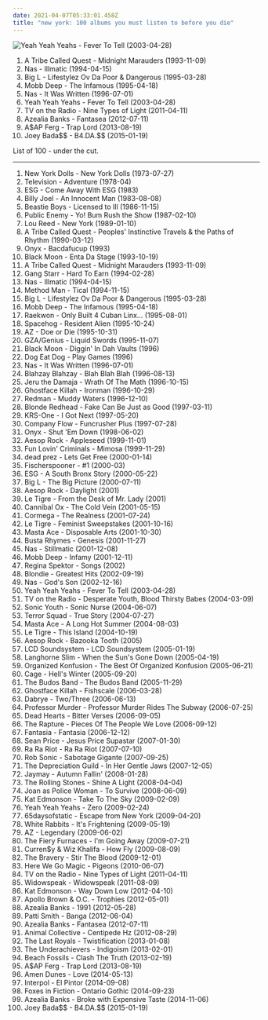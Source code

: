 ```yaml
---
date: 2021-04-07T05:33:01.458Z
title: "new york: 100 albums you must listen to before you die"
---
```

![Yeah Yeah Yeahs - Fever To Tell (2003-04-28)](http://coverartarchive.org/release/ce74eeee-8e30-34db-addd-5ea135500e2e/5835206005-500.jpg "Yeah Yeah Yeahs - Fever To Tell (2003-04-28)")
<ol class="albums">
<li data-cover="http://coverartarchive.org/release/0adceade-cc01-498f-a46f-0121c6802d8c/4969333235-500.jpg" data-tags="hip-hop" role="button">A Tribe Called Quest - Midnight Marauders (1993-11-09)</li>
<li data-cover="https://img.discogs.com/BPm1tRc82RVJSwNtAU_IcS_WfM0=/fit-in/600x600/filters:strip_icc():format(jpeg):mode_rgb():quality(90)/discogs-images/R-4129541-1611603191-2116.jpeg.jpg" data-tags="hip-hop" role="button">Nas - Illmatic (1994-04-15)</li>
<li data-cover="http://coverartarchive.org/release/b6f8616c-9d1c-44d1-b8f4-aaf9a3c17f5f/4394279316-500.jpg" data-tags="hip-hop, rap" role="button">Big L - Lifestylez Ov Da Poor & Dangerous (1995-03-28)</li>
<li data-cover="http://coverartarchive.org/release/07e92711-51fe-4e80-97a3-be995b7f4119/4696863575-500.jpg" data-tags="hip-hop, rap" role="button">Mobb Deep - The Infamous (1995-04-18)</li>
<li data-cover="http://coverartarchive.org/release/dee08d2d-eb6d-4376-988a-07984dbdf738/12639957674-500.jpg" data-tags="rap, hip-hop" role="button">Nas - It Was Written (1996-07-01)</li>
<li data-cover="http://coverartarchive.org/release/ce74eeee-8e30-34db-addd-5ea135500e2e/5835206005-500.jpg" data-tags="indie rock, indie, rock" role="button">Yeah Yeah Yeahs - Fever To Tell (2003-04-28)</li>
<li data-cover="https://via.placeholder.com/450" data-tags="indie, indie rock, alternative" role="button">TV on the Radio - Nine Types of Light (2011-04-11)</li>
<li data-cover="http://coverartarchive.org/release/c041d785-6b72-47f2-a8db-79fdb4067b4a/1472209895-500.jpg" data-tags="alternative, rap, hip-house, seapunk" role="button">Azealia Banks - Fantasea (2012-07-11)</li>
<li data-cover="http://coverartarchive.org/release/776dc589-dd2e-4a24-a09d-1da520acea1c/4967076915-500.jpg" data-tags="rap" role="button">A$AP Ferg - Trap Lord (2013-08-19)</li>
<li data-cover="http://coverartarchive.org/release/8e5b5df1-0c5e-4b15-872d-d466a86c2709/9058936856-500.jpg" data-tags="pro era, joey badass" role="button">Joey Bada$$ - B4.DA.$$ (2015-01-19)</li>
</ol>
List of 100 - under the cut.
<!-- more -->

_________________

<ol class="albums">
<li data-cover="http://coverartarchive.org/release/1f6cc992-e572-4f3c-b62a-cb6111383e67/11570630075-500.jpg" data-tags="glam rock, proto-punk" role="button">
New York Dolls - New York Dolls (1973-07-27)
</li>
<li data-cover="http://coverartarchive.org/release/5cc90116-6833-4271-8477-42fb5fbee846/20706339769-500.jpg" data-tags="post-punk" role="button">
Television - Adventure (1978-04)
</li>
<li data-cover="http://coverartarchive.org/release/de4b2bc4-83ba-41eb-9c14-ce1231a5fbbb/14285611381-500.jpg" data-tags="no wave" role="button">
ESG - Come Away With ESG (1983)
</li>
<li data-cover="http://coverartarchive.org/release/bc1be554-7601-3b7e-9cdf-ca98e8e98d0d/9466376999-500.jpg" data-tags="80s, pop, classic rock" role="button">
Billy Joel - An Innocent Man (1983-08-08)
</li>
<li data-cover="http://coverartarchive.org/release/3d393154-0fc9-3182-b081-79c4f30d37e4/15223438954-500.jpg" data-tags="hip-hop, rap, 80s" role="button">
Beastie Boys - Licensed to Ill (1986-11-15)
</li>
<li data-cover="http://coverartarchive.org/release/38f354d3-7148-41ae-96d3-8574a9c71287/14748841978-500.jpg" data-tags="hip-hop, east coast rap, rap" role="button">
Public Enemy - Yo! Bum Rush the Show (1987-02-10)
</li>
<li data-cover="http://coverartarchive.org/release/7aa9e80a-f008-3eff-bf42-7e87bd7c8b14/2040141875-500.jpg" data-tags="rock, 80s" role="button">
Lou Reed - New York (1989-01-10)
</li>
<li data-cover="http://coverartarchive.org/release/a30577af-64e7-3e86-9930-556e3e5357b5/2934705740-500.jpg" data-tags="hip-hop" role="button">
A Tribe Called Quest - Peoples' Instinctive Travels & the Paths of Rhythm (1990-03-12)
</li>
<li data-cover="http://coverartarchive.org/release/6f4467a2-e9b4-4c41-8167-4ccfe574334f/15927440354-500.jpg" data-tags="rap, hip-hop" role="button">
Onyx - Bacdafucup (1993)
</li>
<li data-cover="http://coverartarchive.org/release/77fad998-2e9b-4e4f-a960-1c5b9d2a7b34/15715288051-500.jpg" data-tags="hip-hop, east coast rap" role="button">
Black Moon - Enta Da Stage (1993-10-19)
</li>
<li data-cover="http://coverartarchive.org/release/0adceade-cc01-498f-a46f-0121c6802d8c/4969333235-500.jpg" data-tags="hip-hop" role="button">
A Tribe Called Quest - Midnight Marauders (1993-11-09)
</li>
<li data-cover="http://coverartarchive.org/release/9d3b57d3-9337-3fb9-a60c-25baa3f71902/15658415309-500.jpg" data-tags="hip-hop, hip hop, rap" role="button">
Gang Starr - Hard To Earn (1994-02-28)
</li>
<li data-cover="https://img.discogs.com/BPm1tRc82RVJSwNtAU_IcS_WfM0=/fit-in/600x600/filters:strip_icc():format(jpeg):mode_rgb():quality(90)/discogs-images/R-4129541-1611603191-2116.jpeg.jpg" data-tags="hip-hop" role="button">
Nas - Illmatic (1994-04-15)
</li>
<li data-cover="http://coverartarchive.org/release/911192ef-6b58-427f-9d84-437a0d34de70/9635715971-500.jpg" data-tags="rap, hip-hop, wu-tang" role="button">
Method Man - Tical (1994-11-15)
</li>
<li data-cover="http://coverartarchive.org/release/b6f8616c-9d1c-44d1-b8f4-aaf9a3c17f5f/4394279316-500.jpg" data-tags="hip-hop, rap" role="button">
Big L - Lifestylez Ov Da Poor & Dangerous (1995-03-28)
</li>
<li data-cover="http://coverartarchive.org/release/07e92711-51fe-4e80-97a3-be995b7f4119/4696863575-500.jpg" data-tags="hip-hop, rap" role="button">
Mobb Deep - The Infamous (1995-04-18)
</li>
<li data-cover="http://coverartarchive.org/release/987ec9dd-0248-39a7-8c53-dc46169f42cc/1613209168-500.jpg" data-tags="mafioso rap" role="button">
Raekwon - Only Built 4 Cuban Linx... (1995-08-01)
</li>
<li data-cover="http://coverartarchive.org/release/9daa5a1d-d53c-340a-b0ef-ee376e815fcd/13110451484-500.jpg" data-tags="90s" role="button">
Spacehog - Resident Alien (1995-10-24)
</li>
<li data-cover="http://coverartarchive.org/release/8d6b3a54-f016-4012-872d-c9be4348b750/13795658189-500.jpg" data-tags="east coast rap, mafioso rap" role="button">
AZ - Doe or Die (1995-10-31)
</li>
<li data-cover="https://img.discogs.com/3WuRCIOlOnT69y46Auud_YjD8j0=/fit-in/600x600/filters:strip_icc():format(jpeg):mode_rgb():quality(90)/discogs-images/R-158798-1158147180.jpeg.jpg" data-tags="hip-hop" role="button">
GZA/Genius - Liquid Swords (1995-11-07)
</li>
<li data-cover="https://img.discogs.com/zOmauNmnLXYsw_ML_G3X6GbwrRs=/fit-in/600x596/filters:strip_icc():format(jpeg):mode_rgb():quality(90)/discogs-images/R-14497480-1575750499-1149.jpeg.jpg" data-tags="new york, real hip-hop, black moon" role="button">
Black Moon - Diggin' In Dah Vaults (1996)
</li>
<li data-cover="https://img.discogs.com/Q_OjkVgPjz4wbZaR0R3YHgYAG8w=/fit-in/600x600/filters:strip_icc():format(jpeg):mode_rgb():quality(90)/discogs-images/R-422876-1433885288-7800.jpeg.jpg" data-tags="crossover" role="button">
Dog Eat Dog - Play Games (1996)
</li>
<li data-cover="http://coverartarchive.org/release/dee08d2d-eb6d-4376-988a-07984dbdf738/12639957674-500.jpg" data-tags="rap, hip-hop" role="button">
Nas - It Was Written (1996-07-01)
</li>
<li data-cover="https://img.discogs.com/7H4cugVRHXdi4nhPxVztK0Up8NQ=/fit-in/400x393/filters:strip_icc():format(jpeg):mode_rgb():quality(90)/discogs-images/R-228293-1345823135-5334.jpeg.jpg" data-tags="hip-hop" role="button">
Blahzay Blahzay - Blah Blah Blah (1996-08-13)
</li>
<li data-cover="http://coverartarchive.org/release/ff0dabec-536d-4cf4-a15c-89b2a5a60622/1674562591-500.jpg" data-tags="hip-hop, hip hop, rap" role="button">
Jeru the Damaja - Wrath Of The Math (1996-10-15)
</li>
<li data-cover="http://coverartarchive.org/release/d07c5ce9-7091-4f1c-b78c-ef56a7371598/4437137920-500.jpg" data-tags="hip-hop" role="button">
Ghostface Killah - Ironman (1996-10-29)
</li>
<li data-cover="https://img.discogs.com/ZHqRfMShB3_2dTYxX9uzmW6qUQ8=/fit-in/600x600/filters:strip_icc():format(jpeg):mode_rgb():quality(90)/discogs-images/R-1564550-1460332471-7169.jpeg.jpg" data-tags="hip-hop, hip hop" role="button">
Redman - Muddy Waters (1996-12-10)
</li>
<li data-cover="https://img.discogs.com/N6Xjb1_7B8Hm8CRkYw6BH7chHdU=/fit-in/600x515/filters:strip_icc():format(jpeg):mode_rgb():quality(90)/discogs-images/R-702256-1575569552-6407.jpeg.jpg" data-tags="indie rock, alternative" role="button">
Blonde Redhead - Fake Can Be Just as Good (1997-03-11)
</li>
<li data-cover="http://coverartarchive.org/release/2d499d90-0e55-39cd-a6bd-a5c32f184136/16787063190-500.jpg" data-tags="hip-hop, rap" role="button">
KRS-One - I Got Next (1997-05-20)
</li>
<li data-cover="http://coverartarchive.org/release/a353eccc-9a29-4219-923d-03cd8601418d/4402718666-500.jpg" data-tags="underground hip-hop, hip-hop, hip hop" role="button">
Company Flow - Funcrusher Plus (1997-07-28)
</li>
<li data-cover="http://coverartarchive.org/release/77fddf2e-d106-4f97-8aa5-458ce499a1db/6528603066-500.jpg" data-tags="rap, hardcore rap, east coast rap" role="button">
Onyx - Shut 'Em Down (1998-06-02)
</li>
<li data-cover="http://coverartarchive.org/release/cc644430-21bf-474a-9fff-8372c62ecc93/4208319151-500.jpg" data-tags="hip hop, underground hip-hop, definitive jux" role="button">
Aesop Rock - Appleseed (1999-11-01)
</li>
<li data-cover="http://coverartarchive.org/release/2bae9c5f-f05a-46f7-8d18-c8944b4c1547/11603420413-500.jpg" data-tags="alternative, funk" role="button">
Fun Lovin' Criminals - Mimosa (1999-11-29)
</li>
<li data-cover="https://img.discogs.com/iLkCCAozsFMzR5zKato975r0dyc=/fit-in/596x600/filters:strip_icc():format(jpeg):mode_rgb():quality(90)/discogs-images/R-10899981-1506192162-6403.jpeg.jpg" data-tags="hip-hop, revolutionary" role="button">
dead prez - Lets Get Free (2000-01-14)
</li>
<li data-cover="https://img.discogs.com/PL25gslqJlmHhOpFM9qTYumzXL4=/fit-in/600x549/filters:strip_icc():format(jpeg):mode_rgb():quality(90)/discogs-images/R-142743-1613858050-5421.jpeg.jpg" data-tags="electronic, electro, electroclash" role="button">
Fischerspooner - #1 (2000-03)
</li>
<li data-cover="http://coverartarchive.org/release/370154d9-e2d6-47db-8a10-6e97a2c48994/13510615257-500.jpg" data-tags="esg, the guardian list of 1000 albums to hear before you die" role="button">
ESG - A South Bronx Story (2000-05-22)
</li>
<li data-cover="http://coverartarchive.org/release/1b67af32-666a-43e9-90ff-1d5dcc3d7fdd/15889538896-500.jpg" data-tags="hip-hop" role="button">
Big L - The Big Picture (2000-07-11)
</li>
<li data-cover="http://coverartarchive.org/release/72974a33-e551-477d-bb13-e127b801e239/5430788028-500.jpg" data-tags="hip-hop, hip hop, underground hip-hop, definitive jux" role="button">
Aesop Rock - Daylight (2001)
</li>
<li data-cover="http://coverartarchive.org/release/a19da87a-f16e-46c1-9c51-93e3d3e665e3/16175614899-500.jpg" data-tags="indie, alternative" role="button">
Le Tigre - From the Desk of Mr. Lady (2001)
</li>
<li data-cover="http://coverartarchive.org/release/8548f375-b87f-4eaf-a23f-d43499b6d0c9/2433687929-500.jpg" data-tags="hip-hop, underground hip-hop" role="button">
Cannibal Ox - The Cold Vein (2001-05-15)
</li>
<li data-cover="http://coverartarchive.org/release/a6a8924e-92b0-4f63-ac4c-ee4f7f519e18/10349483547-500.jpg" data-tags="classic, east coast rap" role="button">
Cormega - The Realness (2001-07-24)
</li>
<li data-cover="http://coverartarchive.org/release/42c91fc0-a767-4c5b-89e1-0bcb15497ed4/3376973203-500.jpg" data-tags="riot grrrl, electronic" role="button">
Le Tigre - Feminist Sweepstakes (2001-10-16)
</li>
<li data-cover="http://coverartarchive.org/release/4398f892-0bbd-4ccb-ba58-822026bc0580/4699250670-500.jpg" data-tags="hip-hop, hiphop, classic, east coast" role="button">
Masta Ace - Disposable Arts (2001-10-30)
</li>
<li data-cover="https://img.discogs.com/ictxWdHudzEwGUjnkA86O0bM4gY=/fit-in/600x602/filters:strip_icc():format(jpeg):mode_rgb():quality(90)/discogs-images/R-6996957-1431297333-7567.jpeg.jpg" data-tags="hip-hop, rap" role="button">
Busta Rhymes - Genesis (2001-11-27)
</li>
<li data-cover="https://img.discogs.com/ce2bXe_XnmZeSoI9PbdPzpDjdm8=/fit-in/600x450/filters:strip_icc():format(jpeg):mode_rgb():quality(90)/discogs-images/R-5788920-1402698639-1454.jpeg.jpg" data-tags="hip-hop, rap" role="button">
Nas - Stillmatic (2001-12-08)
</li>
<li data-cover="http://coverartarchive.org/release/7703fd68-5d34-4e97-ae03-a5309e10e41a/15483050800-500.jpg" data-tags="hip-hop, rap" role="button">
Mobb Deep - Infamy (2001-12-11)
</li>
<li data-cover="http://coverartarchive.org/release/fcb8a3df-61cc-450e-9c9a-fbcfddffae84/16146902869-500.jpg" data-tags="piano, female vocalists" role="button">
Regina Spektor - Songs (2002)
</li>
<li data-cover="http://coverartarchive.org/release/bc3802fb-b98b-4fe2-8709-c09700dd2483/20718037945-500.jpg" data-tags="pop, rock, female vocalists" role="button">
Blondie - Greatest Hits (2002-09-19)
</li>
<li data-cover="https://img.discogs.com/e9bP78FudkC0nkWRFNQUy38QDF0=/fit-in/600x602/filters:strip_icc():format(jpeg):mode_rgb():quality(90)/discogs-images/R-328103-1262865321.jpeg.jpg" data-tags="rap" role="button">
Nas - God's Son (2002-12-16)
</li>
<li data-cover="http://coverartarchive.org/release/ce74eeee-8e30-34db-addd-5ea135500e2e/5835206005-500.jpg" data-tags="indie rock, indie, rock" role="button">
Yeah Yeah Yeahs - Fever To Tell (2003-04-28)
</li>
<li data-cover="http://coverartarchive.org/release/f9cafd68-0169-4480-8d12-8583375bc173/13899396319-500.jpg" data-tags="indie rock" role="button">
TV on the Radio - Desperate Youth, Blood Thirsty Babes (2004-03-09)
</li>
<li data-cover="http://coverartarchive.org/release/7d60edd1-f1d0-4c29-a2a3-f9ad2d3f2de7/4808033952-500.jpg" data-tags="alternative rock" role="button">
Sonic Youth - Sonic Nurse (2004-06-07)
</li>
<li data-cover="http://coverartarchive.org/release/85d9ed7e-0319-4d30-924b-062f42d91ede/18835393347-500.jpg" data-tags="hip-hop, rap" role="button">
Terror Squad - True Story (2004-07-27)
</li>
<li data-cover="https://img.discogs.com/X_bXX1arxIOsFYAPjfJ0wj7K6fM=/fit-in/600x600/filters:strip_icc():format(jpeg):mode_rgb():quality(90)/discogs-images/R-311844-1323636939.jpeg.jpg" data-tags="hip-hop, hip hop, hiphop, juice crew" role="button">
Masta Ace - A Long Hot Summer (2004-08-03)
</li>
<li data-cover="https://img.discogs.com/8DWM0fuS93Q_hp9HsB4uVTfMdcw=/fit-in/573x557/filters:strip_icc():format(jpeg):mode_rgb():quality(90)/discogs-images/R-340792-1242326963.jpeg.jpg" data-tags="electronic, indie, riot grrrl, le tigre" role="button">
Le Tigre - This Island (2004-10-19)
</li>
<li data-cover="http://coverartarchive.org/release/dfa93328-26f1-4968-94f9-cc4bf386cea6/5728789158-500.jpg" data-tags="underground hip-hop" role="button">
Aesop Rock - Bazooka Tooth (2005)
</li>
<li data-cover="https://img.discogs.com/w7HTqBIxHr1IaOv0g3fxyPoCNYs=/fit-in/400x399/filters:strip_icc():format(jpeg):mode_rgb():quality(90)/discogs-images/R-2372262-1280175880.jpeg.jpg" data-tags="electronic" role="button">
LCD Soundsystem - LCD Soundsystem (2005-01-19)
</li>
<li data-cover="https://img.discogs.com/ZVe9eGfRQM0eB-AfjvVUhVA_Y4Q=/fit-in/500x430/filters:strip_icc():format(jpeg):mode_rgb():quality(90)/discogs-images/R-8396628-1460817288-2038.jpeg.jpg" data-tags="folk, new york, singer-songwriter, folk-rock, acoustic, fun, bluegrass, 00s, folk country, singer/songwriter, southern, alt. country, vocal idiosyncracies" role="button">
Langhorne Slim - When the Sun's Gone Down (2005-04-19)
</li>
<li data-cover="http://coverartarchive.org/release/3b2d927b-bd5b-4705-829d-38ffbf5419c0/18876405945-500.jpg" data-tags="hip-hop, hip hop, rap, new york, underground hip-hop, dope, mf doom, 90's, east coast rap, outkast, pharoahe monch, kmd, digital underground, pharcyde, coup, spooj, topr, umcs" role="button">
Organized Konfusion - The Best Of Organized Konfusion (2005-06-21)
</li>
<li data-cover="http://coverartarchive.org/release/16f30b97-c0ad-4a1f-b5fd-e1b5dfa140d9/5283770890-500.jpg" data-tags="definitive jux" role="button">
Cage - Hell's Winter (2005-09-20)
</li>
<li data-cover="http://coverartarchive.org/release/b2aeb606-e345-454b-b805-c7c108807120/21080332224-500.jpg" data-tags="funk, soul" role="button">
The Budos Band - The Budos Band (2005-11-29)
</li>
<li data-cover="http://coverartarchive.org/release/0ff3ec99-c803-4ba8-a2d1-544bf694ac64/2189793365-500.jpg" data-tags="hip hop, rap" role="button">
Ghostface Killah - Fishscale (2006-03-28)
</li>
<li data-cover="http://coverartarchive.org/release/0c24b13e-60e1-4778-b23d-fb105f483eef/8153132876-500.jpg" data-tags="hip-hop, hip hop, experimental, ghostly international" role="button">
Dabrye - Two/Three (2006-06-13)
</li>
<li data-cover="http://coverartarchive.org/release/9039c7c2-10ad-4b15-9a66-d06df6ad4bfc/27208144161-500.jpg" data-tags="indie, alternative, dance punk" role="button">
Professor Murder - Professor Murder Rides The Subway (2006-07-25)
</li>
<li data-cover="https://img.discogs.com/nZiTe-xq-dFv7cnQFmLQX-raECw=/fit-in/600x600/filters:strip_icc():format(jpeg):mode_rgb():quality(90)/discogs-images/R-2581882-1476021446-2139.jpeg.jpg" data-tags="hardcore, new york, buffalo, ny, western new york, western ny, ferret, wny" role="button">
Dead Hearts - Bitter Verses (2006-09-05)
</li>
<li data-cover="https://img.discogs.com/ABSMEYGeCSrd3XE8fZjrrR5829A=/fit-in/500x500/filters:strip_icc():format(jpeg):mode_rgb():quality(90)/discogs-images/R-880188-1168598883.jpeg.jpg" data-tags="dance-punk, indie, rock" role="button">
The Rapture - Pieces Of The People We Love (2006-09-12)
</li>
<li data-cover="http://coverartarchive.org/release/a6e9c1e1-8e21-42fc-ac73-29d09ed92b38/25730817367-500.jpg" data-tags="rnb" role="button">
Fantasia - Fantasia (2006-12-12)
</li>
<li data-cover="http://coverartarchive.org/release/0226ce5a-3f8a-44b3-a937-173ff9d0069b/21429222515-500.jpg" data-tags="hip hop, new york, underground hip-hop, east coast rap, sean p" role="button">
Sean Price - Jesus Price Supastar (2007-01-30)
</li>
<li data-cover="http://coverartarchive.org/release/5875a3e7-f952-4772-81c6-ee96b435205f/16155721166-500.jpg" data-tags="indie" role="button">
Ra Ra Riot - Ra Ra Riot (2007-07-10)
</li>
<li data-cover="https://img.discogs.com/6UDYMW13Mb6hZJ90lizrtS15IKI=/fit-in/450x450/filters:strip_icc():format(jpeg):mode_rgb():quality(90)/discogs-images/R-1083183-1284474119.jpeg.jpg" data-tags="rap, new york, underground hip-hop, definitive jux, albums of 2007, bobby freedom" role="button">
Rob Sonic - Sabotage Gigante (2007-09-25)
</li>
<li data-cover="http://coverartarchive.org/release/77a76a41-0893-4107-9085-aa71191f30ef/15479004276-500.jpg" data-tags="shoegaze, electronic" role="button">
The Depreciation Guild - In Her Gentle Jaws (2007-12-05)
</li>
<li data-cover="https://img.discogs.com/W5DAWUDdKXX-ZKrhsS4BPDaAezQ=/fit-in/500x500/filters:strip_icc():format(jpeg):mode_rgb():quality(90)/discogs-images/R-1164756-1197455293.jpeg.jpg" data-tags="indie, singer-songwriter" role="button">
Jaymay - Autumn Fallin' (2008-01-28)
</li>
<li data-cover="https://img.discogs.com/0FslJkPHx7r-9NmAc0eADuRhPf0=/fit-in/600x875/filters:strip_icc():format(jpeg):mode_rgb():quality(90)/discogs-images/R-16195667-1605085244-3496.jpeg.jpg" data-tags="rock, the rolling stones, blues rock" role="button">
The Rolling Stones - Shine A Light (2008-04-04)
</li>
<li data-cover="https://img.discogs.com/lH3C_48_NraoC6zZtx123Ou0nNg=/fit-in/545x550/filters:strip_icc():format(jpeg):mode_rgb():quality(90)/discogs-images/R-1381295-1416300681-5546.jpeg.jpg" data-tags="00s" role="button">
Joan as Police Woman - To Survive (2008-06-09)
</li>
<li data-cover="http://coverartarchive.org/release/f0e04b77-0f3b-4ca8-91ad-8e9280bf83ef/18248581373-500.jpg" data-tags="female, jazz, female vocalists, why, misc, babe, bibles, girlfriend, cherry, marvelous, miscellaneous, shared, shady, pleasure, pussy, crush, grady, release, nipples, imaginary, moist, camel toe, shady grady, miss kitty, childhood crush, smell of female, hump day, explicitly, feminine cavern of love, boneriffic, hie to kolob, hotter than should be allowed for human beings, i like to watch, beneficial, cavern of love, the smell of female, you can if you want to, imaginary girlfriend, the one and only true verbal plenary inspirational spirit guide toward copacetic satisfaction, sexier than should be allowed for human beings, broadish, clsid not unique, 00c04fd7d062, grants men the power of erection, 9e56be61-c50f-11cf-9a2c-00a0c90a90ce, 9e56be61, c50f, 11cf, 9a2c, 00a0c90a90ce, 888dca60-fc0a-11cf-8f0f-00c04fd7d062, 888dca60, 8f0f" role="button">
Kat Edmonson - Take To The Sky (2009-02-09)
</li>
<li data-cover="https://img.discogs.com/--Waz9y-p3BIi5g9nZG1egGA1iM=/fit-in/600x596/filters:strip_icc():format(jpeg):mode_rgb():quality(90)/discogs-images/R-407281-1440370129-6345.jpeg.jpg" data-tags="electronic" role="button">
Yeah Yeah Yeahs - Zero (2009-02-24)
</li>
<li data-cover="http://coverartarchive.org/release/457b6f67-d5fb-4782-bff7-80b64043ce9b/25107683680-500.jpg" data-tags="instrumental, post-rock" role="button">
65daysofstatic - Escape from New York (2009-04-20)
</li>
<li data-cover="http://coverartarchive.org/release/999cef8f-b6fa-4287-b843-fafa46dab2d3/1214737387-500.jpg" data-tags="indie" role="button">
White Rabbits - It's Frightening (2009-05-19)
</li>
<li data-cover="http://coverartarchive.org/release/5e7ca33f-51f2-4efa-9e50-0ef54cf3391e/24969358039-500.jpg" data-tags="hip hop, new york" role="button">
AZ - Legendary (2009-06-02)
</li>
<li data-cover="https://img.discogs.com/5Y6ft15BRnUkmek1C4kpcAMysy8=/fit-in/240x240/filters:strip_icc():format(jpeg):mode_rgb():quality(90)/discogs-images/R-1915768-1252228998.jpeg.jpg" data-tags="indie, 00s" role="button">
The Fiery Furnaces - I'm Going Away (2009-07-21)
</li>
<li data-cover="http://coverartarchive.org/release/7c067f6f-a8f0-4b1c-9d24-28026d4b120b/1630682876-500.jpg" data-tags="hip-hop, hip hop, rap, new york, canadian, underground hip-hop, swag" role="button">
Curren$y & Wiz Khalifa - How Fly (2009-08-09)
</li>
<li data-cover="http://coverartarchive.org/release/f1b2d3e9-381a-4f73-a27b-9f12be9dc419/8154017945-500.jpg" data-tags="indie rock" role="button">
The Bravery - Stir The Blood (2009-12-01)
</li>
<li data-cover="https://img.discogs.com/N50E3GEcD-ypehBSMlODCj8qI3o=/fit-in/600x600/filters:strip_icc():format(jpeg):mode_rgb():quality(90)/discogs-images/R-2304556-1275647794.jpeg.jpg" data-tags="indie, brooklyn, secretly canadian" role="button">
Here We Go Magic - Pigeons (2010-06-07)
</li>
<li data-cover="https://via.placeholder.com/450" data-tags="indie, indie rock, alternative" role="button">
TV on the Radio - Nine Types of Light (2011-04-11)
</li>
<li data-cover="http://coverartarchive.org/release/70b06391-f594-447e-925d-e6a75f822dd8/14981341481-500.jpg" data-tags="shoegaze, dream pop" role="button">
Widowspeak - Widowspeak (2011-08-09)
</li>
<li data-cover="http://coverartarchive.org/release/cf198fe2-d410-42db-9b6e-7e7f251a7d23/8455742789-500.jpg" data-tags="jazz, female vocalists" role="button">
Kat Edmonson - Way Down Low (2012-04-10)
</li>
<li data-cover="http://coverartarchive.org/release/c9b817c8-70dd-45b9-a62a-75a4be2d8310/12095942086-500.jpg" data-tags="hip-hop, indie, rap, new york, 90s, retro, brooklyn, detroit, male vocalists, east coast rap, mc, oc, style, mello music group, rap soul, apollo brown, trophie, mellomusicgroup, apollobrown" role="button">
Apollo Brown & O.C. - Trophies (2012-05-01)
</li>
<li data-cover="http://coverartarchive.org/release/1702b853-f45b-4764-bbfd-17b60ed35981/13006959608-500.jpg" data-tags="hip hop, alternative, rap, new york, hip-house, interscope records, 2012 albums" role="button">
Azealia Banks - 1991 (2012-05-28)
</li>
<li data-cover="http://coverartarchive.org/release/42fd03a6-5cb1-4107-a82d-7172f98559db/11980893493-500.jpg" data-tags="rock" role="button">
Patti Smith - Banga (2012-06-04)
</li>
<li data-cover="http://coverartarchive.org/release/c041d785-6b72-47f2-a8db-79fdb4067b4a/1472209895-500.jpg" data-tags="alternative, rap, hip-house, seapunk" role="button">
Azealia Banks - Fantasea (2012-07-11)
</li>
<li data-cover="http://coverartarchive.org/release/46e3ced9-47b3-4bdb-9515-9ab3c655a8be/1932609966-500.jpg" data-tags="neo-psychedelia, burrito-core, experimental" role="button">
Animal Collective - Centipede Hz (2012-08-29)
</li>
<li data-cover="https://img.discogs.com/2i_IU6MEneAyCxWg6Q7Sef9VjV8=/fit-in/600x600/filters:strip_icc():format(jpeg):mode_rgb():quality(90)/discogs-images/R-5357517-1548387847-9404.jpeg.jpg" data-tags="new york, indie pop, indie rock, brooklyn, ooh la la, only the brave, eric james, crystal vases, mason ingram, ooh la la records" role="button">
The Last Royals - Twistification (2013-01-08)
</li>
<li data-cover="http://coverartarchive.org/release/e1e917c3-845d-4de7-b9b4-49007e763e53/3274445424-500.jpg" data-tags="hip-hop, new york, underground hip hop, the furure of hip-hop, psychadelic hip hop" role="button">
The Underachievers - Indigoism (2013-02-01)
</li>
<li data-cover="https://img.discogs.com/ho0WYhDrYbe9ztyquejGyWB9-0w=/fit-in/300x300/filters:strip_icc():format(jpeg):mode_rgb():quality(90)/discogs-images/R-4303534-1361208475-1865.jpeg.jpg" data-tags="indie rock" role="button">
Beach Fossils - Clash The Truth (2013-02-19)
</li>
<li data-cover="http://coverartarchive.org/release/776dc589-dd2e-4a24-a09d-1da520acea1c/4967076915-500.jpg" data-tags="rap" role="button">
A$AP Ferg - Trap Lord (2013-08-19)
</li>
<li data-cover="http://coverartarchive.org/release/d379beb0-fcc9-4275-8422-3e2e8cc7eab6/7308183965-500.jpg" data-tags="folk rock" role="button">
Amen Dunes - Love (2014-05-13)
</li>
<li data-cover="http://coverartarchive.org/release/abea24af-aad8-4596-80ce-2b367c2d88be/7446433453-500.jpg" data-tags="indie rock" role="button">
Interpol - El Pintor (2014-09-08)
</li>
<li data-cover="http://coverartarchive.org/release/14d4b753-39bd-4dc2-9e61-d6f9ea68bfc7/12440291189-500.jpg" data-tags="dream pop" role="button">
Foxes in Fiction - Ontario Gothic (2014-09-23)
</li>
<li data-cover="http://coverartarchive.org/release/2624d060-628e-4d37-97bd-d6b96c3e8717/8786041751-500.jpg" data-tags="trap, hip-house, rap" role="button">
Azealia Banks - Broke with Expensive Taste (2014-11-06)
</li>
<li data-cover="http://coverartarchive.org/release/8e5b5df1-0c5e-4b15-872d-d466a86c2709/9058936856-500.jpg" data-tags="pro era, joey badass" role="button">
Joey Bada$$ - B4.DA.$$ (2015-01-19)
</li>
</ol>